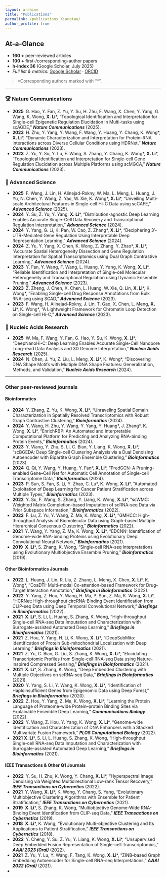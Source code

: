 ```yaml
---
layout: archive
title: "Publications"
permalink: /publications_Xiangtao/
author_profile: true
---
```


## At-a-Glance  
- **160 +** peer-reviewed articles 
- **100 +** first-/corresponding-author papers  
- **h-index 36** (Google Scholar, July 2025)  
- *Full list & metrics:* [Google Scholar](https://scholar.google.com/citations?hl=en&user=Il0-1BUAAAAJ&view_op=list_works&sortby=pubdate) · [ORCID](https://orcid.org/0000-0002-8716-9823)  

> *Corresponding authors marked with “\*”.
 
---

### 🏆 Nature Communications  
- **2025** G. Hao, Y. Fan, Z. Yu, Y. Su, H. Zhu, F. Wang, X. Chen, Y. Yang, G. Wang, K. Wong, **X. Li**\*, “Topological Identification and Interpretation for Single-cell Epigenetic Regulation Elucidation in Multi-tasks using scAGDE,” **_Nature Communications_** (2025).  
- **2023** H. Zhu, Y. Yang, Y. Wang, F. Wang, Y. Huang, Y. Chang, K. Wong\*, **X. Li**\*, “Dynamic Characterization and Interpretation for Protein–RNA Interactions across Diverse Cellular Conditions using HDRNet,” **_Nature Communications_** (2023).  
- **2023** Z. Yu, Y. Su, Y. Lu, F. Wang, S. Zhang, Y. Chang, K. Wong\*, **X. Li**\*, “Topological Identification and Interpretation for Single-cell Gene Regulation Elucidation across Multiple Platforms using scMGCA,” **_Nature Communications_** (2023).  

### 🔬 Advanced Science  
- **2025** F. Wang, J. Lin, H. Alinejad-Rokny, W. Ma, L. Meng, L. Huang, J. Yu, N. Chen, Y. Wang, Z. Yao, W. Xie, K. Wong\*, **X. Li**\*, “Unveiling Multi-scale Architectural Features in Single-cell Hi-C Data using scCAFE,” **_Advanced Science_** (2025).  
- **2024** Y. Su, Z. Yu, Y. Yang, **X. Li**\*, “Distribution-agnostic Deep Learning Enables Accurate Single-Cell Data Recovery and Transcriptional Regulation Interpretation,” **_Advanced Science_** (2024).  
- **2024** Y. Yang, G. Li, K. Pan, W. Cao, Z. Zhang\*, **X. Li**\*, “Deciphering 3′-UTR-Mediated Gene Regulation Using Interpretable Deep Representation Learning,” **_Advanced Science_** (2024).  
- **2024** Z. Yu, Y. Yang, X. Chen, K. Wong, Z. Zhang, Y. Zhao\*, **X. Li**\*, “Accurate Spatial Heterogeneity Dissection and Gene Regulation Interpretation for Spatial Transcriptomics using Dual Graph Contrastive Learning,” **_Advanced Science_** (2024).  
- **2023** Y. Fan, Y. Wang, F. Wang, L. Huang, Y. Yang, K. Wong, **X. Li**\*, “Reliable Identification and Interpretation of Single-cell Molecular Heterogeneity and Transcriptional Regulation using Dynamic Ensemble Pruning,” **_Advanced Science_** (2023).  
- **2023** Z. Zheng, J. Chen, X. Chen, L. Huang, W. Xie, Q. Lin, **X. Li**\*, K. Wong\*, “Enabling Single-cell Drug Response Annotations from Bulk RNA-seq using SCAD,” **_Advanced Science_** (2023).  
- **2023** F. Wang, H. Alinejad-Rokny, J. Lin, T. Gao, X. Chen, L. Meng, **X. Li**\*, K. Wong\*, “A Lightweight Framework for Chromatin Loop Detection on Single-cell Hi-C,” **_Advanced Science_** (2023).  

### 🧬 Nucleic Acids Research  
- **2025** W. Ma, F. Wang, Y. Fan, G. Hao, Y. Su, K. Wong, **X. Li**\*, “DeepNanoHi-C: Deep Learning Enables Accurate Single-Cell Nanopore Long-read Data Analysis and 3D Genome Interpretation,” **_Nucleic Acids Research_** (2025).  
- **2024** N. Chen, J. Yu, Z. Liu, L. Meng, **X. Li**\*, K. Wong\*, “Discovering DNA Shape Motifs with Multiple DNA Shape Features: Generalization, Methods, and Validation,” **_Nucleic Acids Research_** (2024).  

---

### Other peer-reviewed journals 

#### Bioinformatics  
- **2024** Y. Zhang, Z. Yu, K. Wong, **X. Li**\*, “Unraveling Spatial Domain Characterization in Spatially Resolved Transcriptomics with Robust Graph Contrastive Clustering,” **_Bioinformatics_** (2024).  
- **2024** Y. Wang, H. Zhu, Y. Wang, Y. Yang, Y. Huang\*, J. Zhang\*, K. Wong, **X. Li**\*, “EnrichRBP: An Automated and Interpretable Computational Platform for Predicting and Analyzing RNA-binding Protein Events,” **_Bioinformatics_** (2024).  
- **2023** Y. Wang, Y. Zhu, S. Li, C. Bian, Y. Liang, K. Wong, **X. Li**\*, “scBGEDA: Deep Single-cell Clustering Analysis via a Dual Denoising Autoencoder with Bipartite Graph Ensemble Clustering,” **_Bioinformatics_** (2023).  
- **2024** Q. Qi, Y. Wang, Y. Huang, Y. Fan*, **X. Li**\*, “PredGCN: A Pruning-enabled Gene–Cell Net for Automatic Cell Annotation of Single-cell Transcriptome Data,” **_Bioinformatics_** (2024).  
- **2023** P. Sun, S. Fan, S. Li, Y. Zhao, C. Lu\*, K. Wong, **X. Li**\*, “Automated Exploitation of Deep Learning for Cancer Patient Stratification across Multiple Types,” **_Bioinformatics_** (2023).  
- **2022** Y. Su, F. Wang, S. Zhang, Y. Liang, K. Wong, **X. Li**\*, “scWMC: Weighted Matrix Completion-based Imputation of scRNA-seq Data via Prior Subspace Information,” **_Bioinformatics_** (2022).  
- **2022** F. Lu, Z. Yu, Y. Wang, Z. Ma, K. Wong, **X. Li**\*, “GMHCC: High-throughput Analysis of Biomolecular Data using Graph-based Multiple Hierarchical Consensus Clustering,” **_Bioinformatics_** (2022).  
- **2021** Y. Wang, Y. Yang, Z. Ma, K. Wong, **X. Li**\*, “EDCNN: Identification of Genome-wide RNA-binding Proteins using Evolutionary Deep Convolutional Neural Network,” **_Bioinformatics_** (2021).  
- **2019** **X. Li**\*, S. Zhang, K. Wong, “Single-cell RNA-seq Interpretations using Evolutionary Multiobjective Ensemble Pruning,” **_Bioinformatics_** (2019).  

#### Other Bioinformatics Journals  
- **2022** L. Huang, J. Lin, R. Liu, Z. Zhang, L. Meng, X. Chen, **X. Li**\*, K. Wong*, “CoaDTI: Multi-modal Co-attention-based Framework for Drug–Target Interaction Annotation,” **_Briefings in Bioinformatics_** (2022).  
- **2022** Y. Yang, Z. Hou, Y. Wang, H. Ma, P. Sun, Z. Ma, K. Wong, **X. Li**\*, “HCRNet: High-throughput circRNA-Binding Event Identification from CLIP-seq Data using Deep Temporal Convolutional Network,” **_Briefings in Bioinformatics_** (2022).  
- **2021** **X. Li**\*, S. Li, L. Huang, S. Zhang, K. Wong, “High-throughput Single-cell RNA-seq Data Imputation and Characterization with Surrogate-assisted Automated Deep Learning,” **_Briefings in Bioinformatics_** (2021).  
- **2021** Z. Hou, Y. Yang, H. Li, K. Wong, **X. Li**\*, “iDeepSubMito: Identification of Protein Sub-mitochondrial Localization with Deep Learning,” **_Briefings in Bioinformatics_** (2021).  
- **2021** Z. Yu, C. Bian, G. Liu, S. Zhang, K. Wong, **X. Li**\*, “Elucidating Transcriptomic Profiles from Single-cell RNA-seq Data using Nature-Inspired Compressed Sensing,” **_Briefings in Bioinformatics_** (2021).  
- **2021** **X. Li**\*, S. Zhang, K. Wong, “Deep Embedded Clustering with Multiple Objectives on scRNA-seq Data,” **_Briefings in Bioinformatics_** (2021).  
- **2020** Y. Yang, S. Li, Y. Wang, K. Wong, **X. Li**\*, “Identification of Haploinsufficient Genes from Epigenomic Data using Deep Forest,” **_Briefings in Bioinformatics_** (2020).  
- **2022** Z. Hou, Y. Yang, Z. Ma, K. Wong, **X. Li**\*, “Learning the Protein Language of Proteome-wide Protein–protein Binding Sites via Explainable Ensemble Deep Learning,” **_Communications Biology_** (2022).
- **2022** Y. Wang, Z. Hou, Y. Yang, K. Wong, **X. Li**\*, “Genome-wide Identification and Characterization of DNA Enhancers with a Stacked Multivariate Fusion Framework,” **_PLOS Computational Biology_** (2022).  
- **2021** **X. Li**\*, S. Li, L. Huang, S. Zhang, K. Wong, “High-throughput Single-cell RNA-seq Data Imputation and Characterization with Surrogate-assisted Automated Deep Learning,” **_Briefings in Bioinformatics_** (2021).  

#### IEEE Transactions & Other Q1 Journals
- **2022** Y. Su, H. Zhu, K. Wong, Y. Chang, **X. Li**\*, “Hyperspectral Image Denoising via Weighted Multidirectional Low-rank Tensor Recovery,” **_IEEE Transactions on Cybernetics_** (2022).  
- **2021** Y. Wang, **X. Li**\*, K. Wong, Y. Chang, S. Yang, “Evolutionary Multiobjective Clustering Algorithms with Ensemble for Patient Stratification,” **_IEEE Transactions on Cybernetics_** (2021).  
- **2019** **X. Li**\*, S. Zhang, K. Wong, “Multiobjective Genome-Wide RNA-Binding Event Identification from CLIP-seq Data,” **_IEEE Transactions on Cybernetics_** (2019).  
- **2018** **X. Li**\*, K. Wong, “Evolutionary Multi-objective Clustering and Its Applications to Patient Stratification,” **_IEEE Transactions on Cybernetics_** (2018).  
- **2022** Y. Cheng, Y. Su, Z. Yu, Y. Liang, K. Wong, **X. Li**\*, “Unsupervised Deep Embedded Fusion Representation of Single-cell Transcriptomics,” **_AAAI 2023 (Oral)_** (2022).  
- **2021** Z. Yu, Y. Lu, Y. Wang, F. Tang, K. Wong, **X. Li**\*, “ZINB-based Graph Embedding Autoencoder for Single-cell RNA-seq Interpretations,” **_AAAI 2022 (Oral)_** (2021).
- 
<!-- (additional Communications Biology / Briefings in Bioinformatics / IEEE T-Cybernetics / etc.) -->
